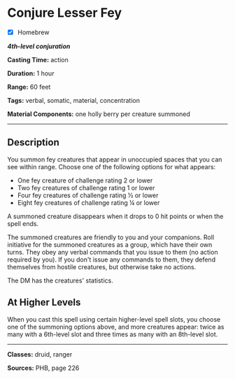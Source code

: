 # Conjure Lesser Fey

- [x] Homebrew

***4th-level conjuration***

**Casting Time:** action

**Duration:** 1 hour

**Range:** 60 feet

**Tags:** verbal, somatic, material, concentration

**Material Components:** one holly berry per creature summoned

---

## Description
You summon fey creatures that appear in unoccupied spaces that you can see within range.
Choose one of the following options for what appears:
- One fey creature of challenge rating 2 or lower
- Two fey creatures of challenge rating 1 or lower
- Four fey creatures of challenge rating &frac12; or lower
- Eight fey creatures of challenge rating &frac14; or lower

A summoned creature disappears when it drops to 0 hit points or when the spell ends.

The summoned creatures are friendly to you and your companions.
Roll initiative for the summoned creatures as a group, which have their own turns.
They obey any verbal commands that you issue to them (no action required by you).
If you don't issue any commands to them, they defend themselves from hostile creatures, but otherwise take no actions.

The DM has the creatures' statistics.

## At Higher Levels
When you cast this spell using certain higher-level spell slots, you choose one of the summoning options above, and more creatures appear: twice as many with a 6th-level slot and three times as many with an 8th-level slot.

---

**Classes:** druid, ranger

**Sources:** PHB, page 226
